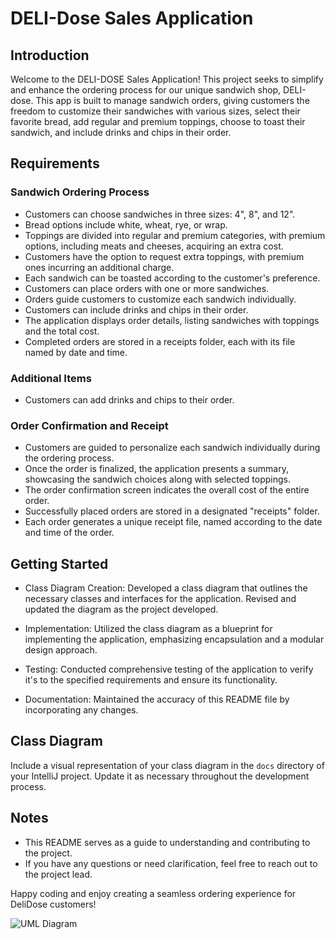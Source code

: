 # DELI-Dose Sales Application
 
## Introduction

Welcome to the DELI-DOSE Sales Application!
This project seeks to simplify and enhance the ordering process for our unique sandwich shop, DELI-dose.
This app is built to manage sandwich orders, giving customers the freedom to customize their sandwiches with various sizes, 
select their favorite bread, add regular and premium toppings, choose to toast their sandwich, and include drinks and chips in their order.


## Requirements

### Sandwich Ordering Process

- Customers can choose sandwiches in three sizes: 4", 8", and 12".
- Bread options include white, wheat, rye, or wrap.
- Toppings are divided into regular and premium categories, with premium options, including meats and cheeses, acquiring an extra cost.
- Customers have the option to request extra toppings, with premium ones incurring an additional charge.
- Each sandwich can be toasted according to the customer's preference.
- Customers can place orders with one or more sandwiches.
- Orders guide customers to customize each sandwich individually.
- Customers can include drinks and chips in their order.
- The application displays order details, listing sandwiches with toppings and the total cost.
- Completed orders are stored in a receipts folder, each with its file named by date and time.

### Additional Items

- Customers can add drinks and chips to their order.

### Order Confirmation and Receipt

- Customers are guided to personalize each sandwich individually during the ordering process.
- Once the order is finalized, the application presents a summary, showcasing the sandwich choices along with selected toppings. 
- The order confirmation screen indicates the overall cost of the entire order. 
- Successfully placed orders are stored in a designated "receipts" folder. 
- Each order generates a unique receipt file, named according to the date and time of the order.

 
## Getting Started

- Class Diagram Creation: Developed a class diagram that outlines the necessary classes and interfaces for the application. Revised and updated the diagram as the project developed.

- Implementation: Utilized the class diagram as a blueprint for implementing the application, emphasizing encapsulation and a modular design approach.

- Testing: Conducted comprehensive testing of the application to verify it's to the specified requirements and ensure its functionality.

- Documentation: Maintained the accuracy of this README file by incorporating any changes.
 
 ## Class Diagram

 Include a visual representation of your class diagram in the `docs` directory of your IntelliJ project.
 Update it as necessary throughout the development process.

 ## Notes

 - This README serves as a guide to understanding and contributing to the project.
 - If you have any questions or need clarification, feel free to reach out to the project lead.

 Happy coding and enjoy creating a seamless ordering experience for DeliDose customers!


![UML Diagram](https://github.com/SleamanAbdelhadi/deli-dose/assets/147070134/b904a3e0-99ab-4560-aa74-d2e7b2eafba5)

